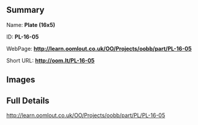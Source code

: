 

## Summary
 
Name: __Plate (16x5)__

ID: __PL-16-05__

WebPage: __http://learn.oomlout.co.uk/OO/Projects/oobb/part/PL-16-05__

Short URL: __http://oom.lt/PL-16-05__


## Images




## Full Details

 http://learn.oomlout.co.uk/OO/Projects/oobb/part/PL/PL-16-05

